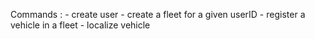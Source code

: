 Commands :
    - create user
    - create a fleet for a given userID
    - register a vehicle in a fleet
    - localize vehicle
